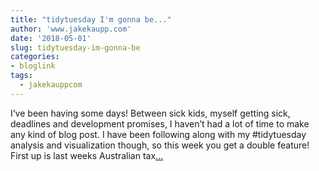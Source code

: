 ```yaml
---
title: "tidytuesday I'm gonna be..."
author: 'www.jakekaupp.com'
date: '2018-05-01'
slug: tidytuesday-im-gonna-be
categories:
- bloglink
tags:
  - jakekauppcom
---
```


I’ve been having some days! Between sick kids, myself getting sick, deadlines and development promises, I haven’t had a lot of time to make any kind of blog post. I have been following along with my #tidytuesday analysis and visualization though, so this week you get a double feature! First up is last weeks Australian tax[... <i class="fas fa-external-link-alt"></i>](http://www.jakekaupp.com/post/tidytuesday-im-gonna-be/)

